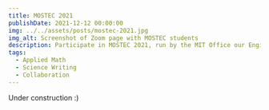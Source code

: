 ```yaml
---
title: MOSTEC 2021
publishDate: 2021-12-12 00:00:00
img: ../../assets/posts/mostec-2021.jpg
img_alt: Screenshot of Zoom page with MOSTEC students
description: Participate in MOSTEC 2021, run by the MIT Office our Engineering Outreach Programs (now MITES), through collaborative classes, projects, and events.
tags:
  - Applied Math
  - Science Writing
  - Collaboration
---
```


Under construction :)
